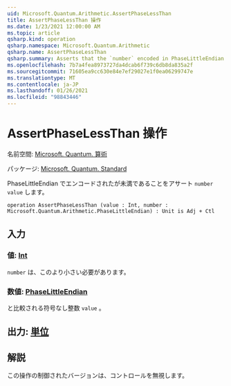 ```yaml
---
uid: Microsoft.Quantum.Arithmetic.AssertPhaseLessThan
title: AssertPhaseLessThan 操作
ms.date: 1/23/2021 12:00:00 AM
ms.topic: article
qsharp.kind: operation
qsharp.namespace: Microsoft.Quantum.Arithmetic
qsharp.name: AssertPhaseLessThan
qsharp.summary: Asserts that the `number` encoded in PhaseLittleEndian is less than `value`.
ms.openlocfilehash: 7b7a4fea8973727da4dcab6f739c6db8da835a2f
ms.sourcegitcommit: 71605ea9cc630e84e7ef29027e1f0ea06299747e
ms.translationtype: MT
ms.contentlocale: ja-JP
ms.lasthandoff: 01/26/2021
ms.locfileid: "98843446"
---
```

# <a name="assertphaselessthan-operation"></a>AssertPhaseLessThan 操作

名前空間: [Microsoft. Quantum. 算術](xref:Microsoft.Quantum.Arithmetic)

パッケージ: [Microsoft. Quantum. Standard](https://nuget.org/packages/Microsoft.Quantum.Standard)


PhaseLittleEndian でエンコードされたが未満であることをアサート `number` `value` します。

```qsharp
operation AssertPhaseLessThan (value : Int, number : Microsoft.Quantum.Arithmetic.PhaseLittleEndian) : Unit is Adj + Ctl
```


## <a name="input"></a>入力

### <a name="value--int"></a>値: [Int](xref:microsoft.quantum.lang-ref.int)

`number` は、このより小さい必要があります。


### <a name="number--phaselittleendian"></a>数値: [PhaseLittleEndian](xref:Microsoft.Quantum.Arithmetic.PhaseLittleEndian)

と比較される符号なし整数 `value` 。



## <a name="output--unit"></a>出力: [単位](xref:microsoft.quantum.lang-ref.unit)



## <a name="remarks"></a>解説

この操作の制御されたバージョンは、コントロールを無視します。